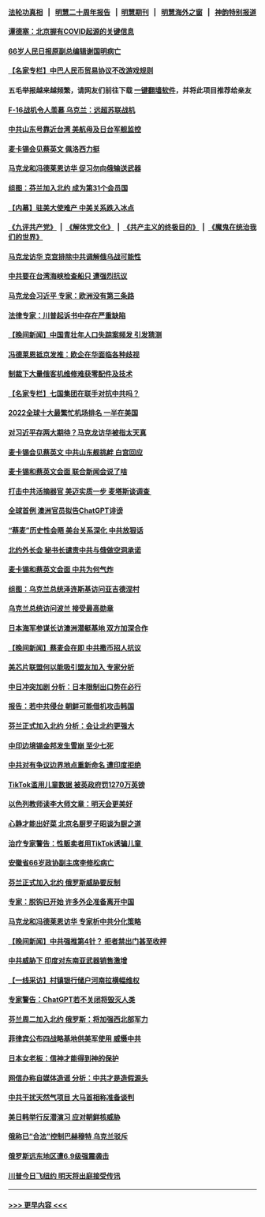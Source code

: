 #### [法轮功真相](https://github.com/gfw-breaker/truth/blob/master/README.md?t=0) &nbsp;&nbsp;|&nbsp;&nbsp; [明慧二十周年报告](https://github.com/gfw-breaker/mh-reports/blob/master/README.md?t=0) &nbsp;&nbsp;|&nbsp;&nbsp;[明慧期刊](https://github.com/gfw-breaker/mh-qikan) &nbsp;&nbsp;|&nbsp;&nbsp; [明慧海外之窗](https://github.com/gfw-breaker/mh-news/blob/master/README.md?t=0) &nbsp;&nbsp;|&nbsp;&nbsp; [神韵特别报道](https://github.com/gfw-breaker/mh-news/blob/master/shenyun.md?t=0)
#### [谭德塞：北京握有COVID起源的关键信息](../pages/nsc418/n13966842.md?t=04071243) 
#### [66岁人民日报原副总编辑谢国明病亡](../pages/nsc418/n13966826.md?t=04071243) 
#### [【名家专栏】中巴人民币贸易协议不改游戏规则](../pages/nsc418/n13966628.md?t=04071243) 
#### 五毛举报越来越频繁，请网友们前往下载 [一键翻墙软件](https://github.com/gfw-breaker/ssr-accounts)，并将此项目推荐给亲友
#### [F-16战机令人羡慕 乌克兰：远超苏联战机](../pages/nsc418/n13966878.md?t=04071243) 
#### [中共山东号靠近台湾 美航母及日台军舰监控](../pages/nsc418/n13966400.md?t=04071243) 
#### [麦卡锡会见蔡英文 佩洛西力挺](../pages/nsc418/n13966850.md?t=04071243) 
#### [马克龙和冯德莱恩访华 促习勿向俄输送武器](../pages/nsc418/n13966828.md?t=04071243) 
#### [组图：芬兰加入北约 成为第31个会员国](../pages/nsc418/n13966420.md?t=04071243) 
#### [【内幕】驻美大使难产 中美关系跌入冰点](../pages/nsc418/n13966807.md?t=04071243) 
#### [《九评共产党》](https://github.com/begood0513/9ping.md/blob/master/README.md) &nbsp;|&nbsp; [《解体党文化》](../../../../jtdwh.md/blob/master/README.md)  &nbsp;|&nbsp; [《共产主义的终极目的》](../../../../gczydzjmd.md/blob/master/README.md) &nbsp;|&nbsp; [《魔鬼在统治我们的世界》](../../../../mgztzwmdsj.md/blob/master/README.md) 
#### [马克龙访华 克宫排除中共调解俄乌战可能性](../pages/nsc418/n13966613.md?t=04071243) 
#### [中共要在台湾海峡检查船只 遭强烈抗议](../pages/nsc418/n13966708.md?t=04071243) 
#### [马克龙会习近平 专家：欧洲没有第三条路](../pages/nsc418/n13966472.md?t=04071243) 
#### [法律专家：川普起诉书中存在严重缺陷](../pages/nsc418/n13966380.md?t=04071243) 
#### [【晚间新闻】中国青壮年人口失踪案频发 引发猜测](../pages/nsc418/n13966377.md?t=04071243) 
#### [冯德莱恩抵京发推：欧企在华面临各种歧视](../pages/nsc418/n13966145.md?t=04071243) 
#### [制裁下大量俄客机维修难获零配件及技术](../pages/nsc418/n13966011.md?t=04071243) 
#### [【名家专栏】七国集团在联手对抗中共吗？](../pages/nsc418/n13965757.md?t=04071243) 
#### [2022全球十大最繁忙机场排名 一半在美国](../pages/nsc418/n13965973.md?t=04071243) 
#### [对习近平存两大期待？马克龙访华被指太天真](../pages/nsc418/n13965840.md?t=04071243) 
#### [麦卡锡会见蔡英文 中共山东舰挑衅 白宫回应](../pages/nsc418/n13965960.md?t=04071243) 
#### [麦卡锡和蔡英文会面 联合新闻会说了啥](../pages/nsc418/n13965838.md?t=04071243) 
#### [打击中共活摘器官 美迈实质一步 麦塔斯谈调查 ](../pages/nsc418/n13965753.md?t=04071243) 
#### [全球首例 澳洲官员拟告ChatGPT诽谤](../pages/nsc418/n13965857.md?t=04071243) 
#### [“蔡麦”历史性会晤 美台关系深化 中共放狠话](../pages/nsc418/n13965641.md?t=04071243) 
#### [北约外长会 秘书长谴责中共与俄做空洞承诺](../pages/nsc418/n13965822.md?t=04071243) 
#### [麦卡锡和蔡英文会面 中共为何气炸](../pages/nsc418/n13965814.md?t=04071243) 
#### [组图：乌克兰总统泽连斯基访问亚吉德涅村](../pages/nsc418/n13965650.md?t=04071243) 
#### [乌克兰总统访问波兰 接受最高勋章](../pages/nsc418/n13965722.md?t=04071243) 
#### [日本海军参谋长访澳洲潜艇基地 双方加深合作](../pages/nsc418/n13965692.md?t=04071243) 
#### [【晚间新闻】蔡麦会在即 中共撒币招人抗议](../pages/nsc418/n13965637.md?t=04071243) 
#### [美芯片联盟何以能吸引盟友加入 专家分析](../pages/nsc418/n13965611.md?t=04071243) 
#### [中日冲突加剧 分析：日本限制出口势在必行](../pages/nsc418/n13965609.md?t=04071243) 
#### [报告：若中共侵台 朝鲜可能借机攻击韩国](../pages/nsc418/n13965415.md?t=04071243) 
#### [芬兰正式加入北约 分析：会让北约更强大](../pages/nsc418/n13964949.md?t=04071243) 
#### [中印边境锡金邦发生雪崩 至少七死](../pages/nsc418/n13965210.md?t=04071243) 
#### [中共对有争议边界地点重新命名 遭印度拒绝](../pages/nsc418/n13965173.md?t=04071243) 
#### [TikTok滥用儿童数据 被英政府罚1270万英镑](../pages/nsc418/n13965178.md?t=04071243) 
#### [以色列教师读李大师文章：明天会更美好](../pages/nsc418/n13964001.md?t=04071243) 
#### [心静才能出好菜 北京名厨罗子昭谈为厨之道](../pages/nsc418/n13964494.md?t=04071243) 
#### [治疗专家警告：性贩卖者用TikTok诱骗儿童 ](../pages/nsc418/n13965113.md?t=04071243) 
#### [安徽省66岁政协副主席李修松病亡](../pages/nsc418/n13965105.md?t=04071243) 
#### [芬兰正式加入北约 俄罗斯威胁要反制](../pages/nsc418/n13965111.md?t=04071243) 
#### [专家：脱钩已开始 许多外企准备离开中国](../pages/nsc418/n13964954.md?t=04071243) 
#### [马克龙和冯德莱恩访华 专家析中共分化策略](../pages/nsc418/n13965002.md?t=04071243) 
#### [【晚间新闻】中共强推第4针？ 拒者禁出门甚至收押](../pages/nsc418/n13964912.md?t=04071243) 
#### [中共威胁下 印度对东南亚武器销售激增](../pages/nsc418/n13964860.md?t=04071243) 
#### [【一线采访】村镇银行储户河南拉横幅维权](../pages/nsc418/n13964555.md?t=04071243) 
#### [专家警告：ChatGPT若不关闭将毁灭人类](../pages/nsc418/n13964559.md?t=04071243) 
#### [芬兰周二加入北约 俄罗斯：将加强西北部军力](../pages/nsc418/n13964558.md?t=04071243) 
#### [菲律宾公布四战略基地供美军使用 威慑中共](../pages/nsc418/n13964537.md?t=04071243) 
#### [日本女老板：信神才能得到神的保护](../pages/nsc418/n13964496.md?t=04071243) 
#### [网信办称自媒体造谣 分析：中共才是造假源头](../pages/nsc418/n13964481.md?t=04071243) 
#### [中共干扰天然气项目 大马首相称准备谈判](../pages/nsc418/n13964492.md?t=04071243) 
#### [美日韩举行反潜演习 应对朝鲜核威胁](../pages/nsc418/n13964480.md?t=04071243) 
#### [俄称已“合法”控制巴赫穆特 乌克兰驳斥](../pages/nsc418/n13964411.md?t=04071243) 
#### [俄罗斯远东地区遭6.9级强震袭击](../pages/nsc418/n13964482.md?t=04071243) 
#### [川普今日飞纽约 明天将出庭接受传讯](../pages/nsc418/n13964354.md?t=04071243) 

----
#### [ >>> 更早内容 <<< ](../indexes/nsc418-earlier.md)
